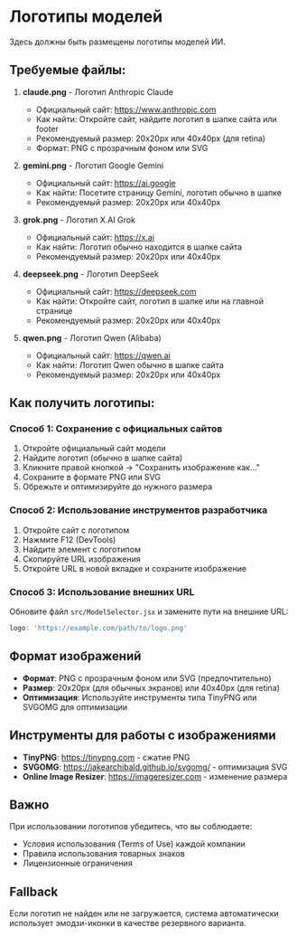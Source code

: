 # Логотипы моделей

Здесь должны быть размещены логотипы моделей ИИ.

## Требуемые файлы:

1. **claude.png** - Логотип Anthropic Claude
   - Официальный сайт: https://www.anthropic.com
   - Как найти: Откройте сайт, найдите логотип в шапке сайта или footer
   - Рекомендуемый размер: 20x20px или 40x40px (для retina)
   - Формат: PNG с прозрачным фоном или SVG

2. **gemini.png** - Логотип Google Gemini
   - Официальный сайт: https://ai.google
   - Как найти: Посетите страницу Gemini, логотип обычно в шапке
   - Рекомендуемый размер: 20x20px или 40x40px

3. **grok.png** - Логотип X.AI Grok
   - Официальный сайт: https://x.ai
   - Как найти: Логотип обычно находится в шапке сайта
   - Рекомендуемый размер: 20x20px или 40x40px

4. **deepseek.png** - Логотип DeepSeek
   - Официальный сайт: https://deepseek.com
   - Как найти: Откройте сайт, логотип в шапке или на главной странице
   - Рекомендуемый размер: 20x20px или 40x40px

5. **qwen.png** - Логотип Qwen (Alibaba)
   - Официальный сайт: https://qwen.ai
   - Как найти: Логотип Qwen обычно в шапке сайта
   - Рекомендуемый размер: 20x20px или 40x40px

## Как получить логотипы:

### Способ 1: Сохранение с официальных сайтов
1. Откройте официальный сайт модели
2. Найдите логотип (обычно в шапке сайта)
3. Кликните правой кнопкой → "Сохранить изображение как..."
4. Сохраните в формате PNG или SVG
5. Обрежьте и оптимизируйте до нужного размера

### Способ 2: Использование инструментов разработчика
1. Откройте сайт с логотипом
2. Нажмите F12 (DevTools)
3. Найдите элемент с логотипом
4. Скопируйте URL изображения
5. Откройте URL в новой вкладке и сохраните изображение

### Способ 3: Использование внешних URL
Обновите файл `src/ModelSelector.jsx` и замените пути на внешние URL:

```javascript
logo: 'https://example.com/path/to/logo.png'
```

## Формат изображений

- **Формат**: PNG с прозрачным фоном или SVG (предпочтительно)
- **Размер**: 20x20px (для обычных экранов) или 40x40px (для retina)
- **Оптимизация**: Используйте инструменты типа TinyPNG или SVGOMG для оптимизации

## Инструменты для работы с изображениями

- **TinyPNG**: https://tinypng.com - сжатие PNG
- **SVGOMG**: https://jakearchibald.github.io/svgomg/ - оптимизация SVG
- **Online Image Resizer**: https://imageresizer.com - изменение размера

## Важно

При использовании логотипов убедитесь, что вы соблюдаете:
- Условия использования (Terms of Use) каждой компании
- Правила использования товарных знаков
- Лицензионные ограничения

## Fallback

Если логотип не найден или не загружается, система автоматически использует эмодзи-иконки в качестве резервного варианта.

